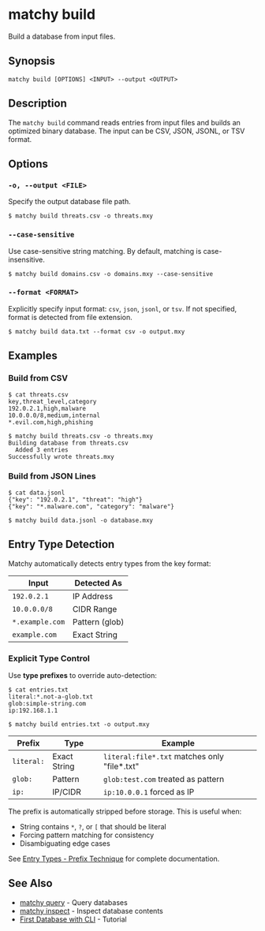 # matchy build

Build a database from input files.

## Synopsis

```console
matchy build [OPTIONS] <INPUT> --output <OUTPUT>
```

## Description

The `matchy build` command reads entries from input files and builds an optimized
binary database. The input can be CSV, JSON, JSONL, or TSV format.

## Options

### `-o, --output <FILE>`

Specify the output database file path.

```console
$ matchy build threats.csv -o threats.mxy
```

### `--case-sensitive`

Use case-sensitive string matching. By default, matching is case-insensitive.

```console
$ matchy build domains.csv -o domains.mxy --case-sensitive
```

### `--format <FORMAT>`

Explicitly specify input format: `csv`, `json`, `jsonl`, or `tsv`. If not specified,
format is detected from file extension.

```console
$ matchy build data.txt --format csv -o output.mxy
```

## Examples

### Build from CSV

```console
$ cat threats.csv
key,threat_level,category
192.0.2.1,high,malware
10.0.0.0/8,medium,internal
*.evil.com,high,phishing

$ matchy build threats.csv -o threats.mxy
Building database from threats.csv
  Added 3 entries
Successfully wrote threats.mxy
```

### Build from JSON Lines

```console
$ cat data.jsonl
{"key": "192.0.2.1", "threat": "high"}
{"key": "*.malware.com", "category": "malware"}

$ matchy build data.jsonl -o database.mxy
```

## Entry Type Detection

Matchy automatically detects entry types from the key format:

| Input | Detected As |
|-------|-------------|
| `192.0.2.1` | IP Address |
| `10.0.0.0/8` | CIDR Range |
| `*.example.com` | Pattern (glob) |
| `example.com` | Exact String |

### Explicit Type Control

Use **type prefixes** to override auto-detection:

```console
$ cat entries.txt
literal:*.not-a-glob.txt
glob:simple-string.com
ip:192.168.1.1

$ matchy build entries.txt -o output.mxy
```

| Prefix | Type | Example |
|--------|------|----------|
| `literal:` | Exact String | `literal:file*.txt` matches only "file*.txt" |
| `glob:` | Pattern | `glob:test.com` treated as pattern |
| `ip:` | IP/CIDR | `ip:10.0.0.1` forced as IP |

The prefix is automatically stripped before storage. This is useful when:
- String contains `*`, `?`, or `[` that should be literal
- Forcing pattern matching for consistency
- Disambiguating edge cases

See [Entry Types - Prefix Technique](../guide/entry-types.md#explicit-type-control-prefix-technique) for complete documentation.

## See Also

- [matchy query](matchy-query.md) - Query databases
- [matchy inspect](matchy-inspect.md) - Inspect database contents
- [First Database with CLI](../getting-started/cli-first-database.md) - Tutorial
